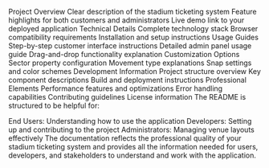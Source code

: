 Project Overview
Clear description of the stadium ticketing system
Feature highlights for both customers and administrators
Live demo link to your deployed application
Technical Details
Complete technology stack
Browser compatibility requirements
Installation and setup instructions
Usage Guides
Step-by-step customer interface instructions
Detailed admin panel usage guide
Drag-and-drop functionality explanation
Customization Options
Sector property configuration
Movement type explanations
Snap settings and color schemes
Development Information
Project structure overview
Key component descriptions
Build and deployment instructions
Professional Elements
Performance features and optimizations
Error handling capabilities
Contributing guidelines
License information
The README is structured to be helpful for:

End Users: Understanding how to use the application
Developers: Setting up and contributing to the project
Administrators: Managing venue layouts effectively
The documentation reflects the professional quality of your stadium ticketing system and provides all the information needed for users, developers, and stakeholders to understand and work with the application.
